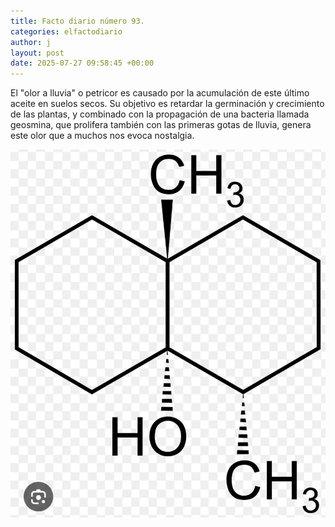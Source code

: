 ```yaml
---
title: Facto diario número 93.
categories: elfactodiario
author: j
layout: post
date: 2025-07-27 09:58:45 +00:00
---
```

El "olor a lluvia" o petricor es causado por la acumulación de este último aceite en suelos secos. Su objetivo es retardar la germinación y crecimiento de las plantas, y combinado con la propagación de una bacteria llamada geosmina, que prolifera también con las primeras gotas de lluvia, genera este olor que a muchos nos evoca nostalgia.

![2025_07_27_09_58_54_untitled-1.webp](assets/2025_07_27_09_58_54_untitled-1.webp)
